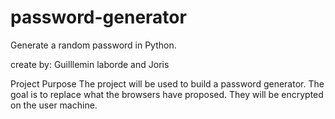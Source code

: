 # password-generator
Generate a random password in Python.

create by: Guilllemin laborde and Joris

Project Purpose
The project will be used to build a password generator. The goal is to replace what the browsers have proposed. They will be encrypted on the user machine.
